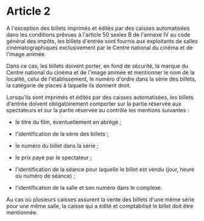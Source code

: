 # Article 2

A l'exception des billets imprimés et édités par des caisses automatisées dans les conditions prévues à l'article 50 sexies B de l'annexe IV au code général des impôts, les billets d'entrée sont fournis aux exploitants de salles cinématographiques exclusivement par le Centre national du cinéma et de l'image animée.

Dans ce cas, les billets doivent porter, en fond de sécurité, la marque du Centre national du cinéma et de l'image animée et mentionner le nom de la localité, celui de l'établissement, le numéro d'ordre dans la série des billets, la catégorie de places à laquelle ils donnent droit.

Lorsqu'ils sont imprimés et édités par des caisses automatisées, les billets d'entrée doivent obligatoirement comporter sur la partie réservée aux spectateurs et sur la partie réservée au contrôle les mentions suivantes :

- le titre du film, éventuellement en abrégé ;

- l'identification de la série des billets ;

- le numéro du billet dans la série ;

- le prix payé par le spectateur ;

- l'identification de la séance pour laquelle le billet est vendu (jour, heure ou numéro de séance) ;

- l'identification de la salle et son numéro dans le complexe.

Au cas où plusieurs caisses assurent la vente des billets d'une même série pour une même salle, la caisse qui a édité et comptabilisé le billet doit être mentionnée.
